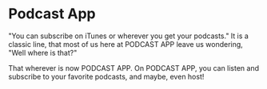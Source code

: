 # Podcast App
"You can subscribe on iTunes or wherever you get your podcasts." It is a classic line, that most of us here at PODCAST APP leave us wondering, "Well where is that?" 

That wherever is now PODCAST APP. On PODCAST APP, you can listen and subscribe to your favorite podcasts, and maybe, even host! 
